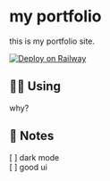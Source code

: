 # my portfolio

this is my portfolio site.

[![Deploy on Railway](https://railway.app/button.svg)](https://railway.app/new/template/svelte-kit)

## 💁‍♀️ Using

why?

## 📝 Notes

[ ] dark mode\
[ ] good ui
